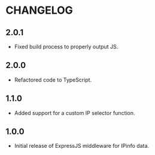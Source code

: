 # CHANGELOG

## 2.0.1

- Fixed build process to properly output JS.

## 2.0.0

- Refactored code to TypeScript.

## 1.1.0

- Added support for a custom IP selector function.

## 1.0.0

- Initial release of ExpressJS middleware for IPinfo data.
